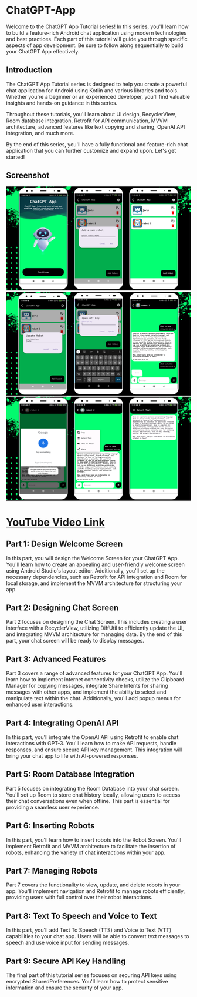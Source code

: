 # ChatGPT-App

Welcome to the ChatGPT App Tutorial series! In this series, you'll learn how to build a feature-rich Android chat application using modern technologies and best practices. Each part of this tutorial will guide you through specific aspects of app development. Be sure to follow along sequentially to build your ChatGPT App effectively.

## Introduction

The ChatGPT App Tutorial series is designed to help you create a powerful chat application for Android using Kotlin and various libraries and tools. Whether you're a beginner or an experienced developer, you'll find valuable insights and hands-on guidance in this series.

Throughout these tutorials, you'll learn about UI design, RecyclerView, Room database integration, Retrofit for API communication, MVVM architecture, advanced features like text copying and sharing, OpenAI API integration, and much more.

By the end of this series, you'll have a fully functional and feature-rich chat application that you can further customize and expand upon. Let's get started!

## Screenshot

![images](images/chatgpt_page_1.png)
![images](images/chatgpt_page_2.png)
![images](images/chatgpt_page_3.png)

# [YouTube Video Link](https://youtube.com/playlist?list=PLlSuJy9SfzvHmlrdxXBlrdTe3PedRr9kj&si=W-sIedgyR-rwGy0B)

## Part 1: Design Welcome Screen

In this part, you will design the Welcome Screen for your ChatGPT App. You'll learn how to create an appealing and user-friendly welcome screen using Android Studio's layout editor. Additionally, you'll set up the necessary dependencies, such as Retrofit for API integration and Room for local storage, and implement the MVVM architecture for structuring your app.

## Part 2: Designing Chat Screen

Part 2 focuses on designing the Chat Screen. This includes creating a user interface with a RecyclerView, utilizing DiffUtil to efficiently update the UI, and integrating MVVM architecture for managing data. By the end of this part, your chat screen will be ready to display messages.

## Part 3: Advanced Features

Part 3 covers a range of advanced features for your ChatGPT App. You'll learn how to implement internet connectivity checks, utilize the Clipboard Manager for copying messages, integrate Share Intents for sharing messages with other apps, and implement the ability to select and manipulate text within the chat. Additionally, you'll add popup menus for enhanced user interactions.

## Part 4: Integrating OpenAI API

In this part, you'll integrate the OpenAI API using Retrofit to enable chat interactions with GPT-3. You'll learn how to make API requests, handle responses, and ensure secure API key management. This integration will bring your chat app to life with AI-powered responses.

## Part 5: Room Database Integration

Part 5 focuses on integrating the Room Database into your chat screen. You'll set up Room to store chat history locally, allowing users to access their chat conversations even when offline. This part is essential for providing a seamless user experience.

## Part 6: Inserting Robots

In this part, you'll learn how to insert robots into the Robot Screen. You'll implement Retrofit and MVVM architecture to facilitate the insertion of robots, enhancing the variety of chat interactions within your app.

## Part 7: Managing Robots

Part 7 covers the functionality to view, update, and delete robots in your app. You'll implement navigation and Retrofit to manage robots efficiently, providing users with full control over their robot interactions.

## Part 8: Text To Speech and Voice to Text

In this part, you'll add Text To Speech (TTS) and Voice to Text (VTT) capabilities to your chat app. Users will be able to convert text messages to speech and use voice input for sending messages.

## Part 9: Secure API Key Handling

The final part of this tutorial series focuses on securing API keys using encrypted SharedPreferences. You'll learn how to protect sensitive information and ensure the security of your app.



   
